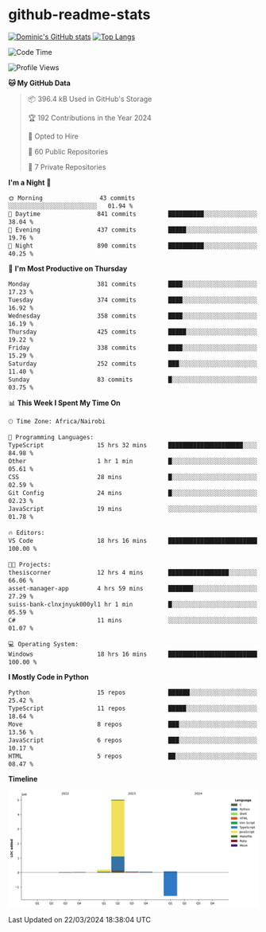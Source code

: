 # github-readme-stats
[![Dominic's GitHub stats](https://github-readme-stats.vercel.app/api?username=Domengo&show_icons=true)](https://github.com/anuraghazra/github-readme-stats)
[![Top Langs](https://github-readme-stats.vercel.app/api/top-langs/?username=Domengo&show_icons=true)](https://github.com/Domengo/github-readme-stats)

<!--START_SECTION:waka-->
![Code Time](http://img.shields.io/badge/Code%20Time-573%20hrs%2024%20mins-blue)

![Profile Views](http://img.shields.io/badge/Profile%20Views-51-blue)

**🐱 My GitHub Data** 

> 📦 396.4 kB Used in GitHub's Storage 
 > 
> 🏆 192 Contributions in the Year 2024
 > 
> 💼 Opted to Hire
 > 
> 📜 60 Public Repositories 
 > 
> 🔑 7 Private Repositories 
 > 
**I'm a Night 🦉** 

```text
🌞 Morning                43 commits          ░░░░░░░░░░░░░░░░░░░░░░░░░   01.94 % 
🌆 Daytime                841 commits         ██████████░░░░░░░░░░░░░░░   38.04 % 
🌃 Evening                437 commits         █████░░░░░░░░░░░░░░░░░░░░   19.76 % 
🌙 Night                  890 commits         ██████████░░░░░░░░░░░░░░░   40.25 % 
```
📅 **I'm Most Productive on Thursday** 

```text
Monday                   381 commits         ████░░░░░░░░░░░░░░░░░░░░░   17.23 % 
Tuesday                  374 commits         ████░░░░░░░░░░░░░░░░░░░░░   16.92 % 
Wednesday                358 commits         ████░░░░░░░░░░░░░░░░░░░░░   16.19 % 
Thursday                 425 commits         █████░░░░░░░░░░░░░░░░░░░░   19.22 % 
Friday                   338 commits         ████░░░░░░░░░░░░░░░░░░░░░   15.29 % 
Saturday                 252 commits         ███░░░░░░░░░░░░░░░░░░░░░░   11.40 % 
Sunday                   83 commits          █░░░░░░░░░░░░░░░░░░░░░░░░   03.75 % 
```


📊 **This Week I Spent My Time On** 

```text
🕑︎ Time Zone: Africa/Nairobi

💬 Programming Languages: 
TypeScript               15 hrs 32 mins      █████████████████████░░░░   84.98 % 
Other                    1 hr 1 min          █░░░░░░░░░░░░░░░░░░░░░░░░   05.61 % 
CSS                      28 mins             █░░░░░░░░░░░░░░░░░░░░░░░░   02.59 % 
Git Config               24 mins             █░░░░░░░░░░░░░░░░░░░░░░░░   02.23 % 
JavaScript               19 mins             ░░░░░░░░░░░░░░░░░░░░░░░░░   01.78 % 

🔥 Editors: 
VS Code                  18 hrs 16 mins      █████████████████████████   100.00 % 

🐱‍💻 Projects: 
thesiscorner             12 hrs 4 mins       █████████████████░░░░░░░░   66.06 % 
asset-manager-app        4 hrs 59 mins       ███████░░░░░░░░░░░░░░░░░░   27.29 % 
suiss-bank-clnxjnyuk000yl1 hr 1 min          █░░░░░░░░░░░░░░░░░░░░░░░░   05.59 % 
C#                       11 mins             ░░░░░░░░░░░░░░░░░░░░░░░░░   01.07 % 

💻 Operating System: 
Windows                  18 hrs 16 mins      █████████████████████████   100.00 % 
```

**I Mostly Code in Python** 

```text
Python                   15 repos            ██████░░░░░░░░░░░░░░░░░░░   25.42 % 
TypeScript               11 repos            █████░░░░░░░░░░░░░░░░░░░░   18.64 % 
Move                     8 repos             ███░░░░░░░░░░░░░░░░░░░░░░   13.56 % 
JavaScript               6 repos             ███░░░░░░░░░░░░░░░░░░░░░░   10.17 % 
HTML                     5 repos             ██░░░░░░░░░░░░░░░░░░░░░░░   08.47 % 
```



**Timeline**

![Lines of Code chart](https://raw.githubusercontent.com/Domengo/Domengo/main/assets/bar_graph.png)


 Last Updated on 22/03/2024 18:38:04 UTC
<!--END_SECTION:waka-->


